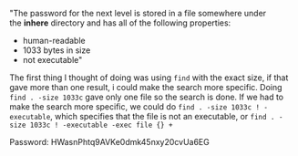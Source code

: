 "The password for the next level is stored in a file somewhere under the **inhere** directory and has all of the following properties:

- human-readable
- 1033 bytes in size
- not executable"

The first thing I thought of doing was using `find` with the exact size, if that gave more than one result, i could make the search more specific. Doing `find . -size 1033c` gave only one file so the search is done. If we had to make the search more specific, we could do `find . -size 1033c ! -executable`, which specifies that the file is not an executable, or `find . -size 1033c ! -executable -exec file {} +`

Password: HWasnPhtq9AVKe0dmk45nxy20cvUa6EG